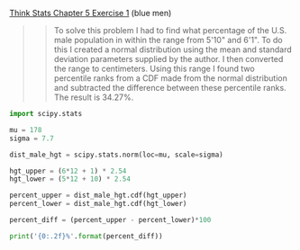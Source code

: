 [Think Stats Chapter 5 Exercise 1](http://greenteapress.com/thinkstats2/html/thinkstats2006.html#toc50) (blue men)

>> To solve this problem I had to find what percentage of the U.S. male population in within the range from 5'10" and 6'1".  To do this I created a normal distribution using the mean and standard deviation parameters supplied by the author.  I then converted the range to centimeters.  Using this range I found two percentile ranks from a CDF made from the normal distribution and subtracted the difference between these percentile ranks.  The result is 34.27%.

```python
import scipy.stats

mu = 178
sigma = 7.7

dist_male_hgt = scipy.stats.norm(loc=mu, scale=sigma)

hgt_upper = (6*12 + 1) * 2.54
hgt_lower = (5*12 + 10) * 2.54

percent_upper = dist_male_hgt.cdf(hgt_upper)
percent_lower = dist_male_hgt.cdf(hgt_lower)

percent_diff = (percent_upper - percent_lower)*100

print('{0:.2f}%'.format(percent_diff))
```
